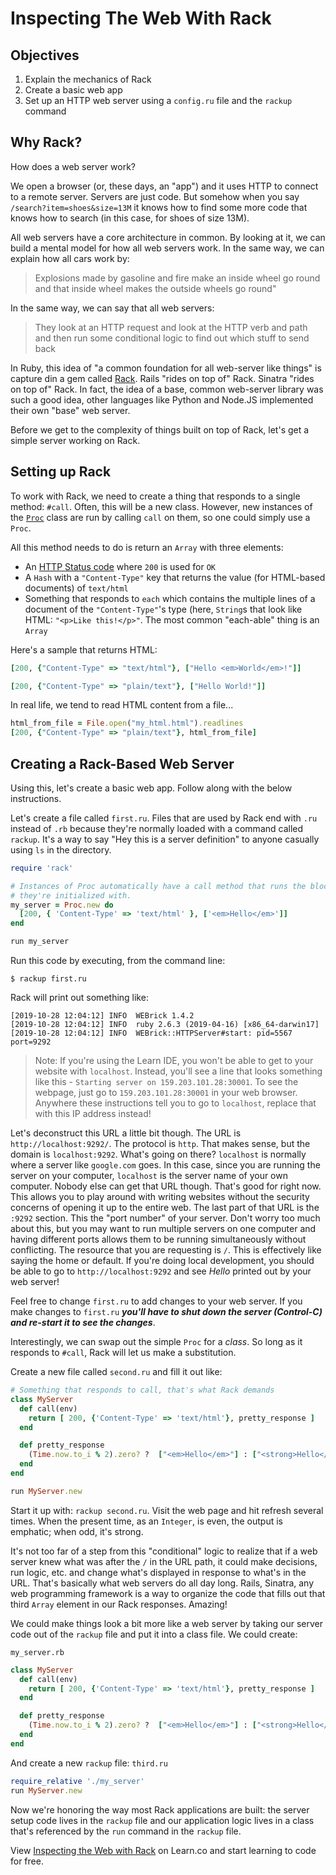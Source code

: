 # Inspecting The Web With Rack

##  Objectives

1. Explain the mechanics of Rack 
2. Create a basic web app 
3. Set up an HTTP web server using a `config.ru` file and the `rackup` command

## Why Rack? 

How does a web server work?

We open a browser (or, these days, an "app") and it uses HTTP to connect to a
remote server. Servers are just code. But somehow when you say
`/search?item=shoes&size=13M` it knows how to find some more code that knows
how to search (in this case, for shoes of size 13M).

All web servers have a core architecture in common. By looking at it, we can
build a mental model for how all web servers work. In the same way, we can
explain how all cars work by:

>  Explosions made by gasoline and fire make an inside wheel go round and that
>  inside wheel makes the outside wheels go round"

In the same way, we can say that all web servers:

> They look at an HTTP request and look at the HTTP verb and path and then run
> some conditional logic to find out which stuff to send back

In Ruby, this idea of "a common foundation for all web-server like things" is
capture din a gem called [Rack](https://rack.github.io/). Rails "rides on top
of" Rack. Sinatra "rides on top of" Rack. In fact, the idea of a base, common
web-server library was such a good idea, other languages like Python and
Node.JS implemented their own "base" web server.


Before we get to the complexity of things built on top of Rack, let's get a
simple server working on Rack.

## Setting up Rack

To work with Rack, we need to create a thing that responds to a single method:
`#call`. Often, this will be a new class. However, new instances of the
[`Proc`][proc] class are run by calling `call` on them, so one could simply use
a `Proc`.

All this method needs to do is return an `Array` with three elements:

* An [HTTP Status code][http-status] where `200` is used for `OK`
* A `Hash` with a `"Content-Type"` key that returns the value (for HTML-based
  documents) of `text/html`
* Something that responds to `each` which contains the multiple lines of a
  document of the `"Content-Type"`'s type (here, `String`s that look like HTML:
  `"<p>Like this!</p>"`. The most common "each-able" thing is an `Array`

Here's a sample that returns HTML:

```ruby
[200, {"Content-Type" => "text/html"}, ["Hello <em>World</em>!"]]
```

```ruby
[200, {"Content-Type" => "plain/text"}, ["Hello World!"]]
```

In real life, we tend to read HTML content from a file...

```ruby
html_from_file = File.open("my_html.html").readlines
[200, {"Content-Type" => "plain/text"}, html_from_file]
```

## Creating a Rack-Based Web Server

Using this, let's create a basic web app. Follow along with the below instructions. 

Let's create a file called `first.ru`. Files that are used by Rack end with
`.ru` instead of `.rb` because they're normally loaded with a command called
`rackup`. It's a way to say "Hey this is a server definition" to anyone
casually using `ls` in the directory.

```ruby
require 'rack'

# Instances of Proc automatically have a call method that runs the block that
# they're initialized with.
my_server = Proc.new do
  [200, { 'Content-Type' => 'text/html' }, ['<em>Hello</em>']]
end

run my_server
```

Run this code by executing, from the command line:

```shell
$ rackup first.ru
```

Rack will print out something like:

```text
[2019-10-28 12:04:12] INFO  WEBrick 1.4.2
[2019-10-28 12:04:12] INFO  ruby 2.6.3 (2019-04-16) [x86_64-darwin17]
[2019-10-28 12:04:12] INFO  WEBrick::HTTPServer#start: pid=5567 port=9292
```

>Note: If you're using the Learn IDE, you won't be able to get to your website
>with `localhost`. Instead, you'll see a line that looks something like this -
>`Starting server on 159.203.101.28:30001`. To see the webpage, just go to
>`159.203.101.28:30001` in your web browser. Anywhere these instructions tell
>you to go to `localhost`, replace that with this IP address instead!

Let's deconstruct this URL a little bit though. The URL is
`http://localhost:9292/`. The protocol is `http`. That makes sense, but the
domain is `localhost:9292`. What's going on there? `localhost` is normally
where a server like `google.com` goes. In this case, since you are running the
server on your computer, `localhost` is the server name of your own computer.
Nobody else can get that URL though. That's good for right now. This allows you
to play around with writing websites without the security concerns of opening
it up to the entire web. The last part of that URL is the `:9292` section. This
the "port number" of your server. Don't worry too much about this, but you may
want to run multiple servers on one computer and having different ports allows
them to be running simultaneously without conflicting. The resource that you
are requesting is `/`. This is effectively like saying the home or default.  If
you're doing local development, you should be able to go to
`http://localhost:9292` and see _Hello_ printed out by your web server!

Feel free to change `first.ru` to add changes to your web server. If you make
changes to `first.ru` ***you'll have to shut down the server (Control-C) and
re-start it to see the changes***.

Interestingly, we can swap out the simple `Proc` for a _class_. So long as it
responds to `#call`, Rack will let us make a substitution.

Create a new file called `second.ru` and fill it out like:

```ruby
# Something that responds to call, that's what Rack demands
class MyServer
  def call(env)
    return [ 200, {'Content-Type' => 'text/html'}, pretty_response ]
  end

  def pretty_response
    (Time.now.to_i % 2).zero? ?  ["<em>Hello</em>"] : ["<strong>Hello</strong>"]
  end
end

run MyServer.new
```

Start it up with: `rackup second.ru`. Visit the web page and hit refresh
several times. When the present time, as an `Integer`, is even, the output is
emphatic; when odd, it's strong.

It's not too far of a step from this "conditional" logic to realize that if a
web server knew what was after the `/` in the URL path, it could make
decisions, run logic, etc. and change what's displayed in response to what's in
the URL. That's basically what web servers do all day long. Rails, Sinatra, any
web programming framework is a way to organize the code that fills out that
third `Array` element in our Rack responses. Amazing!

We could make things look a bit more like a web server by taking our server
code out of the `rackup` file and put it into a class file. We could create:

`my_server.rb`
```ruby
class MyServer
  def call(env)
    return [ 200, {'Content-Type' => 'text/html'}, pretty_response ]
  end

  def pretty_response
    (Time.now.to_i % 2).zero? ?  ["<em>Hello</em>"] : ["<strong>Hello</strong>"]
  end
end
```

And create a new `rackup` file: `third.ru`

```ruby
require_relative './my_server'
run MyServer.new
```

Now we're honoring the way most Rack applications are built: the server setup
code lives in the `rackup` file and our application logic lives in a class
that's referenced by the `run` command in the `rackup` file.





<p class='util--hide'>View <a href='https://learn.co/lessons/rack-intro'>Inspecting the Web with Rack</a> on Learn.co and start learning to code for free.</p>

[proc]: https://docs.ruby-lang.org/en/2.0.0/Proc.html
[http-status]: https://developer.mozilla.org/en-US/docs/Web/HTTP/Status

